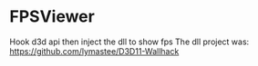 # FPSViewer
Hook d3d api then inject the dll to show fps
The dll project was: https://github.com/lymastee/D3D11-Wallhack
